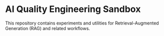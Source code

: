 # AI Quality Engineering Sandbox

This repository contains experiments and utilities for Retrieval-Augmented Generation (RAG) and related workflows.
